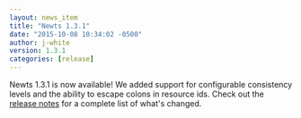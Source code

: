 ```yaml
---
layout: news_item
title: "Newts 1.3.1"
date: "2015-10-08 10:34:02 -0500"
author: j-white
version: 1.3.1
categories: [release]
---
```


Newts 1.3.1 is now available! We added support for configurable consistency levels and the ability to escape colons in resource ids. Check out the [release notes](https://github.com/OpenNMS/newts/blob/1.3.1/NEWS.rst) for a complete list of what's changed.

